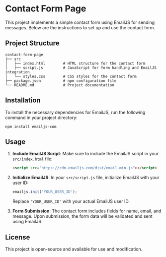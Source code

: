 # Contact Form Page

This project implements a simple contact form using EmailJS for sending messages. Below are the instructions to set up and use the contact form.

## Project Structure

```
contact-form-page
├── src
│   ├── index.html        # HTML structure for the contact form
│   ├── script.js         # JavaScript for form handling and EmailJS integration
│   └── styles.css        # CSS styles for the contact form
├── package.json          # npm configuration file
└── README.md             # Project documentation
```

## Installation

To install the necessary dependencies for EmailJS, run the following command in your project directory:

```
npm install emailjs-com
```

## Usage

1. **Include EmailJS Script**: Make sure to include the EmailJS script in your `src/index.html` file:

   ```html
   <script src="https://cdn.emailjs.com/dist/email.min.js"></script>
   ```

2. **Initialize EmailJS**: In your `src/script.js` file, initialize EmailJS with your user ID:

   ```javascript
   emailjs.init('YOUR_USER_ID');
   ```

   Replace `'YOUR_USER_ID'` with your actual EmailJS user ID.

3. **Form Submission**: The contact form includes fields for name, email, and message. Upon submission, the form data will be validated and sent using EmailJS.

## License

This project is open-source and available for use and modification.